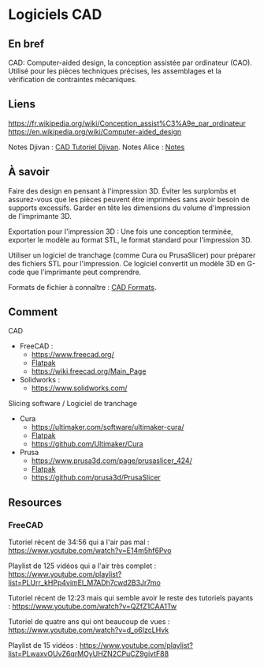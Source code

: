 # Logiciels CAD 
## En bref 
CAD: Computer-aided design, la conception assistée par ordinateur (CAO). 
Utilisé pour les pièces techniques précises, les assemblages et la vérification de contraintes mécaniques. 

## Liens 
https://fr.wikipedia.org/wiki/Conception_assist%C3%A9e_par_ordinateur 
https://en.wikipedia.org/wiki/Computer-aided_design 

Notes Djivan : [CAD Tutoriel Djivan](docs/Guides/CAD%20Tutoriel%20Djivan.md). 
Notes Alice : [Notes]()

## À savoir  
Faire des design en pensant à l'impression 3D. Éviter les surplombs et assurez-vous que les pièces peuvent être imprimées sans avoir besoin de supports excessifs. Garder en tête les dimensions du volume d'impression de l'imprimante 3D. 

Exportation pour l'impression 3D : Une fois une conception terminée, exporter le modèle au format STL, le format standard pour l'impression 3D. 

Utiliser un logiciel de tranchage (comme Cura ou PrusaSlicer) pour préparer des fichiers STL pour l'impression. Ce logiciel convertit un modèle 3D en G-code que l'imprimante peut comprendre. 

Formats de fichier à connaître : [CAD Formats](docs/Guides/CAD%20Formats.md). 

## Comment  
CAD 
- FreeCAD : 
	- https://www.freecad.org/ 
	- [Flatpak](appstream:org.freecad.FreeCAD) 
	- https://wiki.freecad.org/Main_Page 
- Solidworks : 
	- https://www.solidworks.com/ 

Slicing software / Logiciel de tranchage 
- Cura 
	- https://ultimaker.com/software/ultimaker-cura/ 
	- [Flatpak](appstream:com.ultimaker.cura.desktop) 
	- https://github.com/Ultimaker/Cura 
- Prusa 
	- https://www.prusa3d.com/page/prusaslicer_424/ 
	- [Flatpak](appstream:com.prusa3d.PrusaSlicer) 
	- https://github.com/prusa3d/PrusaSlicer 

## Resources 
### FreeCAD 
Tutoriel récent de 34:56 qui a l'air pas mal : 
https://www.youtube.com/watch?v=E14m5hf6Pvo 

Playlist de 125 vidéos qui a l'air très complet : 
https://www.youtube.com/playlist?list=PLUrr_kHPp4vimEl_M7ADh7cwd2B3Jr7mo 

Tutoriel récent de 12:23 mais qui semble avoir le reste des tutoriels payants : 
https://www.youtube.com/watch?v=QZfZ1CAA1Tw 

Tutoriel de quatre ans qui ont beaucoup de vues : 
https://www.youtube.com/watch?v=d_o6IzcLHvk 

Playlist de 15 vidéos : 
https://www.youtube.com/playlist?list=PLwaxvOUvZ6qrMOyUHZN2CPuCZ9givtF88 
